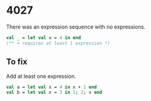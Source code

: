 # 4027

There was an expression sequence with no expressions.

```sml
val _ = let val x = 4 in end
(** + requires at least 1 expression *)
```

## To fix

Add at least one expression.

```sml
val a = let val x = 4 in x + 1 end
val b = let val x = 3 in 1; 2; x end
```

